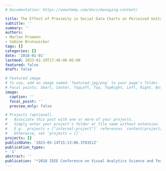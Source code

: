 ```yaml
---
# Documentation: https://wowchemy.com/docs/managing-content/

title: The Effect of Proximity in Social Data Charts on Perceived Unity
subtitle: ''
summary: ''
authors:
- Marlen Promann
- Sabine Brunswicker
tags: []
categories: []
date: '2018-01-01'
lastmod: 2023-01-19T17:46:06-05:00
featured: false
draft: false

# Featured image
# To use, add an image named `featured.jpg/png` to your page's folder.
# Focal points: Smart, Center, TopLeft, Top, TopRight, Left, Right, BottomLeft, Bottom, BottomRight.
image:
  caption: ''
  focal_point: ''
  preview_only: false

# Projects (optional).
#   Associate this post with one or more of your projects.
#   Simply enter your project's folder or file name without extension.
#   E.g. `projects = ["internal-project"]` references `content/project/deep-learning/index.md`.
#   Otherwise, set `projects = []`.
projects: []
publishDate: '2023-05-14T15:13:08.378351Z'
publication_types:
- '1'
abstract: ''
publication: '*2018 IEEE Conference on Visual Analytics Science and Technology (VAST)*'
---
```

